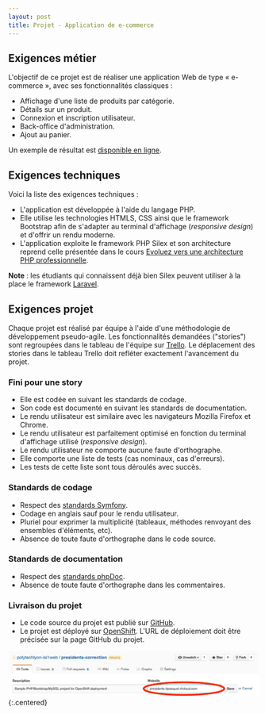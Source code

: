 ```yaml
---
layout: post
title: Projet - Application de e-commerce
---
```


## Exigences métier

L'objectif de ce projet est de réaliser une application Web de type « e-commerce », avec ses fonctionnalités classiques :

* Affichage d'une liste de produits par catégorie.
* Détails sur un produit.
* Connexion et inscription utilisateur.
* Back-office d'administration.
* Ajout au panier.

Un exemple de résultat est [disponible en ligne](http://oc-musicstore.herokuapp.com/).

## Exigences techniques

Voici la liste des exigences techniques :

* L'application est développée à l'aide du langage PHP.
* Elle utilise les technologies HTMLS, CSS ainsi que le framework Bootstrap afin de s'adapter au terminal d'affichage (*responsive design*) et d'offrir un rendu moderne.
* L'application exploite le framework PHP Silex et son architecture reprend celle présentée dans le cours [Evoluez vers une architecture PHP professionnelle](https://openclassrooms.com/courses/evoluez-vers-une-architecture-php-professionnelle).

**Note** : les étudiants qui connaissent déjà bien Silex peuvent utiliser à la place le framework [Laravel](https://laravel.com/).

## Exigences projet

Chaque projet est réalisé par équipe à l'aide d'une méthodologie de développement pseudo-agile. Les fonctionnalités demandées ("stories") sont regroupées dans le tableau de l'équipe sur [Trello](https://trello.com/polytechlyon). Le déplacement des stories dans le tableau Trello doit refléter exactement l'avancement du projet.

### Fini pour une story

* Elle est codée en suivant les standards de codage.
* Son code est documenté en suivant les standards de documentation.
* Le rendu utilisateur est similaire avec les navigateurs Mozilla Firefox et Chrome.
* Le rendu utilisateur est parfaitement optimisé en fonction du terminal d'affichage utilisé (*responsive design*).
* Le rendu utilisateur ne comporte aucune faute d'orthographe.
* Elle comporte une liste de tests (cas nominaux, cas d'erreurs).
* Les tests de cette liste sont tous déroulés avec succès.

### Standards de codage

* Respect des [standards Symfony](http://symfony.com/fr/doc/current/contributing/code/standards.html).
* Codage en anglais sauf pour le rendu utilisateur.
* Pluriel pour exprimer la multiplicité (tableaux, méthodes renvoyant des ensembles d'éléments, etc).
* Absence de toute faute d'orthographe dans le code source.

### Standards de documentation

* Respect des [standards phpDoc](http://www.phpdoc.org/docs/latest/guides/docblocks.html).
* Absence de toute faute d'orthographe dans les commentaires.

### Livraison du projet

* Le code source du projet est publié sur [GitHub](https://github.com/polytechlyon-isi2). 
* Le projet est déployé sur [OpenShift](https://openshift.com). L'URL de déploiement doit être précisée sur la page GitHub du projet.

![](../assets/e-commerce/github-url.jpeg)
{:.centered}
